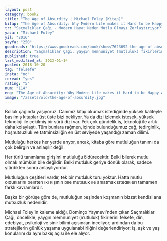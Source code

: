 ```yaml
---
layout: post  
category: book2  
title: "The Age of Absurdity | Michael Foley (Kitap)"  
kitap: "The Age of Absurdity: Why Modern Life makes it Hard to be Happy"  
tr: "Saçmalıklar Çağı - Modern Hayat Neden Mutlu Olmayı Zorlaştırıyor?"  
yazar: "Michael Foley"  
yil: "2016"  
sayfa: "250"  
goodreads: "https://www.goodreads.com/book/show/7623692-the-age-of-absurdity"
description: "Saçmalıklar Çağı, yaygın memnuniyet (mutluluk) fikirlerini felsefe, din, edebiyat, psikoloji ve sinir bilimi açısından inceliyor. Yazar: Michael Foley"
published: true
last_modified_at: 2023-01-14
posted: 2018-10-20
tag: "felsefe"
insta: "no"
reread: "yes"
rating: "5"
num: "114"
eng: "The Age of Absurdity: Why Modern Life makes it Hard to be Happy A fascinating read on philosophy and science of happiness in the modern age. We are living in abundance and continuously searching for pleasure, but all we have is dissatisfaction in many fields of life. Michael Foley analyzes the concept of happiness in regards to philosophy, literature, psychology and neurology."
image: "/assets/old/the-age-of-absurdity.jpg"
---
```


Bolluk çağında yaşıyoruz. Canımız kitap okumak istediğinde yüksek kaliteyle basılmış kitaplar üst üste bizi bekliyor. Ya da dizi izlemek istesek, yüksek teknoloji ile çekilmiş bir sürü dizi var. Pek çok gündelik iş, teknoloji ile artık daha kolaylaştı. Tüm bunlara rağmen, içinde bulunduğumuz çağ, tedirginlik, hoşnutsuzluk ve tatminsizliğin en üst seviyede yaşandığı zaman dilimi.  
  
Mutluluğu herkes her yerde arıyor, ancak, kitaba göre mutluluğun tanımı da çok belirgin ve anlaşılır değil.  
  
Her türlü tanımlama girişimi mutluluğu öldürecektir. Belki bilerek mutlu olmak mümkün bile değildir. Belki mutluluk geriye dönük olarak, sadece yitirdikten sonra anlaşılıyordur.  
  
Mutluluğun çeşitleri vardır, tek bir mutluluk turu yoktur. Hatta mutlu olduklarını belirten iki kişinin bile mutluluk ile anlatmak istedikleri tamamen farklı kavramlardır.  
  
Başka bir görüşe göre de, mutluluğun peşinden koşmanın bizzat kendisi ana mutsuzluk nedenidir.  
  
Michael Foley'in kaleme aldığı, Domingo Yayınevi'nden çıkan Saçmalıklar Çağı, öncelikle, yaygın memnuniyet (mutluluk) fikirlerini felsefe, din, edebiyat, psikoloji ve sinir bilimi açısından inceliyor; ardından da bu stratejilerin günlük yaşama uygulanabilirliğini değerlendiriyor; iş, aşk ve yaş konularını da aynı bakış açısı ile ele alıyor.  
  

